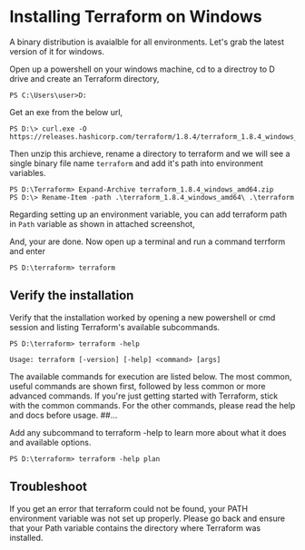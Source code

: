 # Installing Terraform on Windows

A binary distribution is avaialble for all environments. Let's grab the latest version of it for windows.

Open up a powershell on your windows machine, cd to a directroy to D drive and create an Terraform directory,

```
PS C:\Users\user>D:
```

Get an exe from the below url, 

```
PS D:\> curl.exe -O https://releases.hashicorp.com/terraform/1.8.4/terraform_1.8.4_windows_amd64.zip
```

Then unzip this archieve, rename a directory to terraform and we will see a single binary file name `terraform` and add it's path into environment variables.

```
PS D:\Terraform> Expand-Archive terraform_1.8.4_windows_amd64.zip
PS D:\> Rename-Item -path .\terraform_1.8.4_windows_amd64\ .\terraform
```

Regarding setting up an environment variable, you can add terraform path in `Path` variable as shown in attached screenshot,

And, your are done. Now open up a terminal and run a command terrform and enter

```
PS D:\terraform> terraform

```

## Verify the installation

Verify that the installation worked by opening a new powershell or cmd session and listing Terraform's available subcommands.

```
PS D:\terraform> terraform -help
```

```
Usage: terraform [-version] [-help] <command> [args]
```

The available commands for execution are listed below.
The most common, useful commands are shown first, followed by
less common or more advanced commands. If you're just getting
started with Terraform, stick with the common commands. For the
other commands, please read the help and docs before usage.
##...

Add any subcommand to terraform -help to learn more about what it does and available options.

```
PS D:\terraform> terraform -help plan
```

## Troubleshoot

If you get an error that terraform could not be found, your PATH environment variable was not set up properly. Please go back and ensure that your Path variable contains the directory where Terraform was installed.
